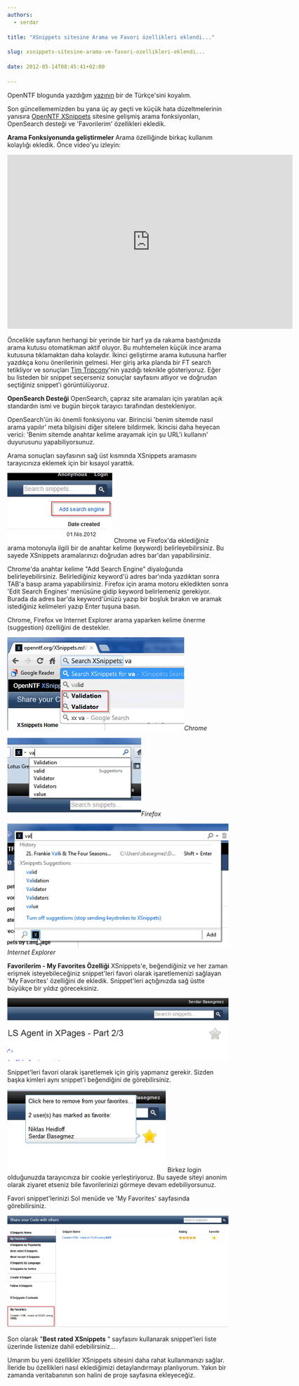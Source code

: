 ```yaml
---
authors:
  - serdar

title: "XSnippets sitesine Arama ve Favori özellikleri eklendi..."

slug: xsnippets-sitesine-arama-ve-favori-ozellikleri-eklendi...

date: 2012-05-14T08:45:41+02:00

---
```


OpenNTF blogunda yazdığım [yazının](http://www.openntf.org/blogs/openntf.nsf/d6plinks/NHEF-8UA9FZ) bir de Türkçe'sini koyalım.

Son güncellememizden bu yana üç ay geçti ve küçük hata düzeltmelerinin yanısıra [OpenNTF XSnippets](http://openntf.org/xsnippets) sitesine gelişmiş arama fonksiyonları, OpenSearch desteği ve 'Favorilerim' özellikleri ekledik.
<!-- more -->
**Arama Fonksiyonunda geliştirmeler**
Arama özelliğinde birkaç kullanım kolaylığı ekledik. Önce video'yu izleyin:

<iframe src="http://www.screenr.com/embed/5xK8" width="650" height="396" frameborder="0"></iframe>

Öncelikle sayfanın herhangi bir yerinde bir harf ya da rakama bastığınızda arama kutusu otomatikman aktif oluyor. Bu muhtemelen küçük ince arama kutusuna tıklamaktan daha kolaydır. İkinci geliştirme arama kutusuna harfler yazdıkça konu önerilerinin gelmesi. Her giriş arka planda bir FT search tetikliyor ve sonuçları [Tim Tripcony](http://timtripcony.com/)'nin yazdığı teknikle gösteriyoruz. Eğer bu listeden bir snippet seçerseniz sonuçlar sayfasını atlıyor ve doğrudan seçtiğiniz snippet'i görüntülüyoruz.

**OpenSearch Desteği**
OpenSearch, çapraz site aramaları için yaratılan açık standardın ismi ve bugün birçok tarayıcı tarafından destekleniyor.

OpenSearch'ün iki önemli fonksiyonu var. Birincisi 'benim sitemde nasıl arama yapılır' meta bilgisini diğer sitelere bildirmek. İkincisi daha heyecan verici: 'Benim sitemde anahtar kelime arayamak için şu URL'i kullanın' duyurusunu yapabiliyorsunuz.

Arama sonuçları sayfasının sağ üst kısmında XSnippets aramasını tarayıcınıza eklemek için bir kısayol yarattık.

![Image:XSnippets sitesine Arama ve Favori özellikleri eklendi...](../../images/imported/xsnippets-sitesine-arama-ve-favori-ozellikleri-eklendi-M2.gif)
Chrome ve Firefox'da eklediğiniz arama motoruyla ilgili bir de anahtar kelime (keyword) belirleyebilirsiniz. Bu sayede XSnippets aramalarınızı doğrudan adres bar'dan yapabilirsiniz.

Chrome'da anahtar kelime "Add Search Engine" diyaloğunda belirleyebilirsiniz. Belirlediğiniz keyword'ü adres bar'ında yazdıktan sonra TAB'a basıp arama yapabilirsiniz. Firefox için arama motoru ekledikten sonra 'Edit Search Engines' menüsüne gidip keyword belirlemeniz gerekiyor. Burada da adres bar'da keyword'ünüzü yazıp bir boşluk bırakın ve aramak istediğiniz kelimeleri yazıp Enter tuşuna basın.

Chrome, Firefox ve Internet Explorer arama yaparken kelime önerme (suggestion) özelliğini de destekler.

![Image:XSnippets sitesine Arama ve Favori özellikleri eklendi...](../../images/imported/xsnippets-sitesine-arama-ve-favori-ozellikleri-eklendi-M3.gif)*Chrome*

![Image:XSnippets sitesine Arama ve Favori özellikleri eklendi...](../../images/imported/xsnippets-sitesine-arama-ve-favori-ozellikleri-eklendi-M4.gif)*Firefox*

![Image:XSnippets sitesine Arama ve Favori özellikleri eklendi...](../../images/imported/xsnippets-sitesine-arama-ve-favori-ozellikleri-eklendi-M5.gif)*Internet Explorer*

**Favorilerim - My Favorites Özelliği**
XSnippets'e, beğendiğiniz ve her zaman erişmek isteyebileceğiniz snippet'leri favori olarak işaretlemenizi sağlayan 'My Favorites' özelliğini de ekledik. Snippet'leri açtığınızda sağ üstte büyükçe bir yıldız göreceksiniz.

![Image:XSnippets sitesine Arama ve Favori özellikleri eklendi...](../../images/imported/xsnippets-sitesine-arama-ve-favori-ozellikleri-eklendi-M6.gif)

Snippet'leri favori olarak işaretlemek için giriş yapmanız gerekir. Sizden başka kimleri aynı snippet'i beğendiğini de görebilirsiniz.

![Image:XSnippets sitesine Arama ve Favori özellikleri eklendi...](../../images/imported/xsnippets-sitesine-arama-ve-favori-ozellikleri-eklendi-M7.gif)
Birkez login olduğunuzda tarayıcınıza bir cookie yerleştiriyoruz. Bu sayede siteyi anonim olarak ziyaret etseniz bile favorilerinizi görmeye devam edebiliyorsunuz.

Favori snippet'lerinizi Sol menüde ve 'My Favorites' sayfasında görebilirsiniz.

![Image:XSnippets sitesine Arama ve Favori özellikleri eklendi...](../../images/imported/xsnippets-sitesine-arama-ve-favori-ozellikleri-eklendi-M8.gif)

Son olarak "**Best rated XSnippets** " sayfasını kullanarak snippet'leri liste üzerinde listenize dahil edebilirsiniz...

Umarım bu yeni özellikler XSnippets sitesini daha rahat kullanmanızı sağlar. İleride bu özellikleri nasıl eklediğimizi detaylandırmayı planlıyorum. Yakın bir zamanda veritabanının son halini de proje sayfasına ekleyeceğiz.

